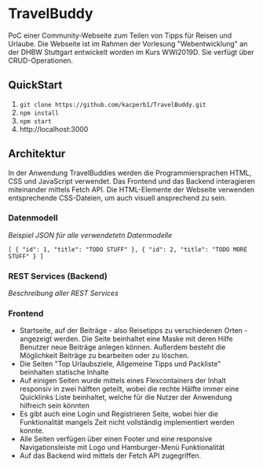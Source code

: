 # TravelBuddy
PoC einer Community-Webseite zum Teilen von Tipps für Reisen und Urlaube. Die Webseite ist im Rahmen der Vorlesung "Webentwicklung" an der DHBW Stuttgart entwickelt worden im Kurs WWI2019D. Sie verfügt über CRUD-Operationen.

## QuickStart
1. `git clone https://github.com/kacperb1/TravelBuddy.git`
2. `npm install`
3. `npm start`
4. http://localhost:3000

## Architektur
In der Anwendung TravelBuddies werden die Programmiersprachen HTML, CSS und JavaScript verwendet. Das Frontend und das Backend interagieren miteinander mittels Fetch API. Die HTML-Elemente der Webseite verwenden entsprechende CSS-Dateien, um auch visuell ansprechend zu sein.

### Datenmodell
*Beispiel JSON für alle verwendetetn Datenmodelle*

``
[
  { "id": 1, "title": "TODO STUFF" },
  { "id": 2, "title": "TODO MORE STUFF" }
]
``

### REST Services (Backend)
*Beschreibung aller REST Services*

### Frontend
- Startseite, auf der Beiträge - also Reisetipps zu verschiedenen Orten - angezeigt werden. Die Seite beinhaltet eine Maske mit deren Hilfe Benutzer neue Beiträge anlegen können. Außerdem besteht die Möglichkeit Beiträge zu bearbeiten oder zu löschen.
- Die Seiten "Top Urlaubsziele, Allgemeine Tipps und Packliste" beinhalten statische Inhalte
- Auf einigen Seiten wurde mittels eines Flexcontainers der Inhalt responsiv in zwei hälften geteilt, wobei die rechte Hälfte immer eine Quicklinks Liste beinhaltet, welche für die Nutzer der Anwendung hilfreich sein könnten
- Es gibt auch eine Login und Registrieren Seite, wobei hier die Funktionalität mangels Zeit nicht vollständig implementiert werden konnte.
- Alle Seiten verfügen über einen Footer und eine responsive Navigationsleiste mit Logo und Hamburger-Menü Funktionalität
- Auf das Backend wird mittels der Fetch API zugegriffen.